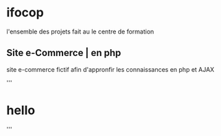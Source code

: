# ifocop
l'ensemble des projets fait au le centre de formation

Site e-Commerce | en php
------------------------

site e-commerce fictif afin d'appronfir les connaissances en php et AJAX

'''
<h1>hello</h1>
'''
